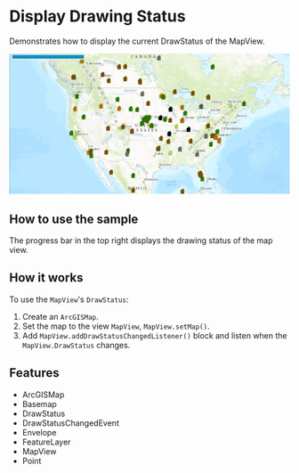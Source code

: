 <h1>Display Drawing Status</h1>

<p>Demonstrates how to display the current DrawStatus of the MapView.</p>

<p><img src="DisplayDrawingStatus.PNG"/></p>

<h2>How to use the sample</h2>

<p>The progress bar in the top right displays the drawing status of the map view.</p>

<h2>How it works</h2>

<p>To use the <code>MapView</code>'s <code>DrawStatus</code>:</p>

<ol>
    <li>Create an <code>ArcGISMap</code>. </li>
    <li>Set the map to the view <code>MapView</code>, <code>MapView.setMap()</code>. </li>
    <li>Add <code>MapView.addDrawStatusChangedListener()</code> block and listen when the <code>MapView.DrawStatus</code> changes.</li>
</ol>

<h2>Features</h2>

<ul>
    <li>ArcGISMap</li>
    <li>Basemap</li>
    <li>DrawStatus </li>
    <li>DrawStatusChangedEvent</li>
    <li>Envelope</li>
    <li>FeatureLayer</li>
    <li>MapView</li>
    <li>Point</li>
</ul>
